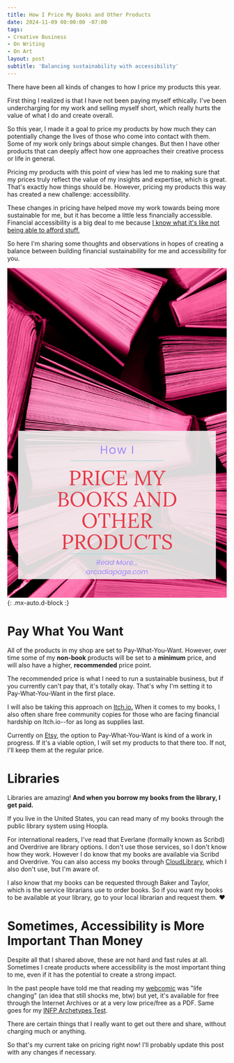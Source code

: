 ```yaml
---
title: How I Price My Books and Other Products
date: 2024-11-09 00:00:00 -07:00
tags:
- Creative Business 
- On Writing
- On Art
layout: post
subtitle: 'Balancing sustainability with accessibility'
---
```


There have been all kinds of changes to how I price my products this year. 

First thing I realized is that I have not been paying myself ethically. I've been undercharging for my work and selling myself short, which really hurts the value of what I do and create overall. 

So this year, I made it a goal to price my products by how much they can potentially change the lives of those who come into contact with them. Some of my work only brings about simple changes. But then I have other products that can deeply affect how one approaches their creative process or life in general.

Pricing my products with this point of view has led me to making sure that my prices truly reflect the value of my insights and expertise, which is great. That's exactly how things should be. However, pricing my products this way has created a new challenge: accessibility.

These changes in pricing have helped move my work towards being more sustainable for me, but it has become a little less financially accessible. Financial accessibility is a big deal to me because [I know what it's like not being able to afford stuff.](https://arcadiapage.com/2024-11-02-Financially-Struggling-Creative/)

So here I'm sharing some thoughts and observations in hopes of creating a balance between building financial sustainability for me and accessibility for you.

![How I Price My Digital Products](/uploads/how-i-price-my-books-and-other-products.png){: .mx-auto.d-block :}


# Pay What You Want 

All of the products in my shop are set to Pay-What-You-Want. However, over time some of my **non-book** products will be set to a **minimum** price, and will also have a higher, **recommended** price point. 

The recommended price is what I need to run a sustainable business, but if you currently can't pay that, it's totally okay. That's why I'm setting it to Pay-What-You-Want in the first place.

I will also be taking this approach on [Itch.io.](https://arcadiapage.itch.io/) When it comes to my books, I also often share free community copies for those who are facing financial hardship on Itch.io--for as long as supplies last.

Currently on [Etsy](https://arcadiapage.etsy.com), the option to Pay-What-You-Want is kind of a work in progress. If it's a viable option, I will set my products to that there too. If not, I'll keep them at the regular price.


# Libraries

Libraries are amazing! **And when you borrow my books from the library, I get paid.**

If you live in the United States, you can read many of my books through the public library system using Hoopla.

For international readers, I've read that Everlane (formally known as Scribd) and Overdrive are library options. I don't use those services, so I don't know how they work. However I do know that my books are available via Scribd and Overdrive. You can also access my books through [CloudLibrary](https://www.yourcloudlibrary.com/), which I also don't use, but I'm aware of.

I also know that my books can be requested through Baker and Taylor, which is the service librarians use to order books. So if you want my books to be available at your library, go to your local librarian and request them. ♥️

# Sometimes, Accessibility is More Important Than Money 

Despite all that I shared above, these are not hard and fast rules at all. Sometimes I create products where accessibility is the most important thing to me, even if it has the potential to create a strong impact. 

In the past people have told me that reading my [webcomic](https://payhip.com/b/XtCk7) was "life changing" (an idea that still shocks me, btw) but yet, it's available for free through the Internet Archives or at a very low price/free as a PDF. Same goes for my [INFP Archetypes Test](https://payhip.com/b/Di7wb).

There are certain things that I really want to get out there and share, without charging much or anything. 

So that's my current take on pricing right now! I'll probably update this post with any
changes if necessary.
